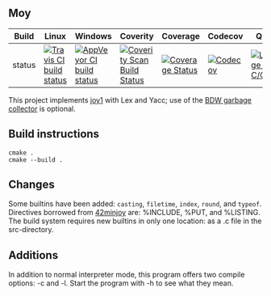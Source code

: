 Moy
---

Build|Linux|Windows|Coverity|Coverage|Codecov|Quality|Alerts
---|---|---|---|---|---|---|---
status|[![Travis CI build status](https://app.travis-ci.com/Wodan58/Moy.svg?branch=master)](https://app.travis-ci.com/Wodan58/Moy)|[![AppVeyor CI build status](https://ci.appveyor.com/api/projects/status/github/Wodan58/Moy?branch=master&svg=true)](https://ci.appveyor.com/project/Wodan58/Moy)|[![Coverity Scan Build Status](https://img.shields.io/coverity/scan/14635.svg)](https://scan.coverity.com/projects/wodan58-moy)|[![Coverage Status](https://coveralls.io/repos/github/Wodan58/Moy/badge.svg?branch=master)](https://coveralls.io/github/Wodan58/Moy?branch=master)|[![Codecov](https://codecov.io/gh/Wodan58/Moy/branch/master/graph/badge.svg)](https://codecov.io/gh/Wodan58/Moy)|[![Language grade: C/C++](https://img.shields.io/lgtm/grade/cpp/g/Wodan58/Moy.svg?logo=lgtm&logoWidth=18)](https://lgtm.com/projects/g/Wodan58/Moy/context:cpp)|[![Alerts](https://img.shields.io/lgtm/alerts/g/Wodan58/Moy.svg?logo=lgtm&logoWidth=18)](https://lgtm.com/projects/g/Wodan58/Moy/alerts)

This project implements [joy1](https://github.com/Wodan58/joy1) with Lex and
Yacc; use of the [BDW garbage collector](https://github.com/ivmai/bdwgc) is
optional.

Build instructions
------------------

    cmake .
    cmake --build .

Changes
-------

Some builtins have been added: `casting`, `filetime`, `index`, `round`, and
`typeof`.
Directives borrowed from [42minjoy](https://github.com/Wodan58/42minjoy) are:
%INCLUDE, %PUT, and %LISTING.
The build system requires new builtins in only one location: as a .c file in
the src-directory.

Additions
---------

In addition to normal interpreter mode, this program offers two compile
options: -c and -l. Start the program with -h to see what they mean.
